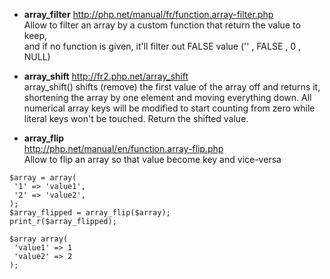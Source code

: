 * **array_filter**
http://php.net/manual/fr/function.array-filter.php   
Allow to filter an array by a custom function that return the value to keep,   
and if no function is given, it'll filter out FALSE value ('' , FALSE , 0 , NULL) 

* **array_shift**
http://fr2.php.net/array_shift   
array_shift() shifts (remove) the first value of the array off and returns it, shortening the array by one element and moving everything down. All numerical array keys will be modified to start counting from zero while literal keys won't be touched. Return the shifted value.

* **array_flip**   
http://php.net/manual/en/function.array-flip.php   
Allow to flip an array so that value become key and vice-versa
```
$array = array(
 '1' => 'value1',
 '2' => 'value2',
);
$array_flipped = array_flip($array);
print_r($array_flipped);
```
```
$array array(
 'value1' => 1
 'value2' => 2 
);

```
